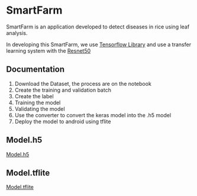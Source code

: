 # SmartFarm
SmartFarm is an application developed to detect diseases in rice using leaf analysis.

In developing this SmartFarm, we use [Tensorflow Library](https://www.tensorflow.org/) and use a transfer learning system with the [Resnet50](https://hard.io/api/applications/resnet/#resnet50-function)

## Documentation
  1. Download the Dataset, the process are on the notebook
  2. Create the training and validation batch 
  3. Create the label 
  4. Training the model
  5. Validating the model
  6. Use the converter to convert the keras model into the .h5 model
  7. Deploy the model to android using tflite


## Model.h5
[Model.h5]()

## Model.tflite
[Model.tflite]()
